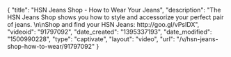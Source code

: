 {
    "title": "HSN Jeans Shop - How to Wear Your Jeans",
    "description": "The HSN Jeans Shop shows you how to style and accessorize your perfect pair of jeans. \n\nShop and find your HSN Jeans: http:\/\/goo.gl\/vPsIDX",
    "videoid": "91797092",
    "date_created": "1395337193",
    "date_modified": "1500990228",
    "type": "captivate",
    "layout": "video",
    "url": "\/v\/hsn-jeans-shop-how-to-wear\/91797092"
}
